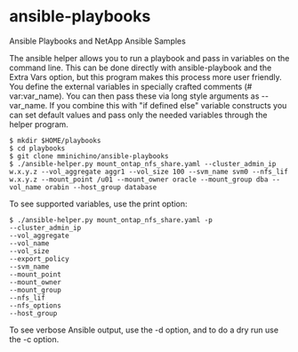 # ansible-playbooks
Ansible Playbooks and NetApp Ansible Samples

The ansible helper allows you to run a playbook and pass in variables on the command line. This can be done directly with ansible-playbook and the Extra Vars option, but this program makes this process more user friendly. You define the external variables in specially crafted comments (# var:var_name). You can then pass these via long style arguments as --var_name. If you combine this with "if defined else" variable constructs you can set default values and pass only the needed variables through the helper program. 

````
$ mkdir $HOME/playbooks
$ cd playbooks
$ git clone mminichino/ansible-playbooks
$ ./ansible-helper.py mount_ontap_nfs_share.yaml --cluster_admin_ip w.x.y.z --vol_aggregate aggr1 --vol_size 100 --svm_name svm0 --nfs_lif w.x.y.z --mount_point /u01 --mount_owner oracle --mount_group dba --vol_name orabin --host_group database
````

To see supported variables, use the print option:

````
$ ./ansible-helper.py mount_ontap_nfs_share.yaml -p
--cluster_admin_ip
--vol_aggregate
--vol_name
--vol_size
--export_policy
--svm_name
--mount_point
--mount_owner
--mount_group
--nfs_lif
--nfs_options
--host_group
````

To see verbose Ansible output, use the -d option, and to do a dry run use the -c option.
